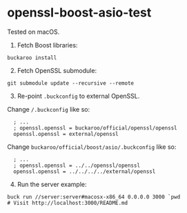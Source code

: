 # openssl-boost-asio-test

Tested on macOS. 

1. Fetch Boost libraries: 

```bash=
buckaroo install 
```

2. Fetch OpenSSL submodule: 

```bash=
git submodule update --recursive --remote
```

3. Re-point `.buckconfig` to external OpenSSL. 

Change `/.buckconfig` like so: 

```ini=
  ; ...
  ; openssl.openssl = buckaroo/official/openssl/openssl
  openssl.openssl = external/openssl
```

Change `buckaroo/official/boost/asio/.buckconfig` like so: 

```ini=
  ; ...
  ; openssl.openssl = ../../openssl/openssl
  openssl.openssl = ../../../../external/openssl
```

4. Run the server example: 

```bash=
buck run //server:server#macosx-x86_64 0.0.0.0 3000 `pwd
# Visit http://localhost:3000/README.md
```
